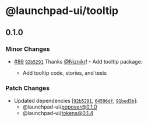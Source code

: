 # @launchpad-ui/tooltip

## 0.1.0

### Minor Changes

- [#89](https://github.com/launchdarkly/launchpad-ui/pull/89) [`92b5291`](https://github.com/launchdarkly/launchpad-ui/commit/92b52917b4f8915bd121c885e72eefbb6875a16f) Thanks [@Niznikr](https://github.com/Niznikr)! - Add tooltip package:

  - Add tooltip code, stories, and tests

### Patch Changes

- Updated dependencies [[`92b5291`](https://github.com/launchdarkly/launchpad-ui/commit/92b52917b4f8915bd121c885e72eefbb6875a16f), [`64596df`](https://github.com/launchdarkly/launchpad-ui/commit/64596df8d4116e0008f135867b47a64cb175977c), [`91bed3b`](https://github.com/launchdarkly/launchpad-ui/commit/91bed3bad3f7e0991cead2f563870b6c08edd577)]:
  - @launchpad-ui/popover@0.1.0
  - @launchpad-ui/tokens@0.1.4

